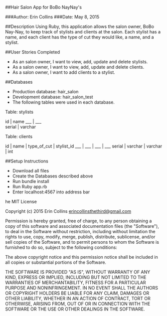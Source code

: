 ##Hair Salon App for BoBo NayNay's

###Author: Erin Collins
###Date: May 8, 2015

##Description
Using Ruby, this application allows the salon owner, BoBo Nay-Nay, to keep track
of stylists and clients at the salon. Each stylist has a name, and each client
has the type of cut they would like, a name, and a stylist.

##User Stories Completed
* As an salon owner, I want to view, add, update and delete stylists.
* As a salon owner, I want to view, add, update and delete clients.
* As a salon owner, I want to add clients to a stylist.

##Databases
* Production database: hair_salon
* Development database: hair_salon_test
* The following tables were used in each database.

Table: stylists

id | name
___ | ___  
serial | varchar

Table: clients

id | name | type_of_cut | stylist_id
___ | ___ | ___ | ___
serial | varchar | varchar | int

##Setup Instructions  
* Download all files
* Create the Databases described above
* Run bundle install
* Run Ruby app.rb
* Enter localhost:4567 into address bar

he MIT License

Copyright (c) 2015 Erin Collins erincollinsthethird@gmail.com

Permission is hereby granted, free of charge, to any person obtaining a copy of this software and associated documentation files (the "Software"), to deal in the Software without restriction, including without limitation the rights to use, copy, modify, merge, publish, distribute, sublicense, and/or sell copies of the Software, and to permit persons to whom the Software is furnished to do so, subject to the following conditions:

The above copyright notice and this permission notice shall be included in all copies or substantial portions of the Software.

THE SOFTWARE IS PROVIDED "AS IS", WITHOUT WARRANTY OF ANY KIND, EXPRESS OR IMPLIED, INCLUDING BUT NOT LIMITED TO THE WARRANTIES OF MERCHANTABILITY, FITNESS FOR A PARTICULAR PURPOSE AND NONINFRINGEMENT. IN NO EVENT SHALL THE AUTHORS OR COPYRIGHT HOLDERS BE LIABLE FOR ANY CLAIM, DAMAGES OR OTHER LIABILITY, WHETHER IN AN ACTION OF CONTRACT, TORT OR OTHERWISE, ARISING FROM, OUT OF OR IN CONNECTION WITH THE SOFTWARE OR THE USE OR OTHER DEALINGS IN THE SOFTWARE.
